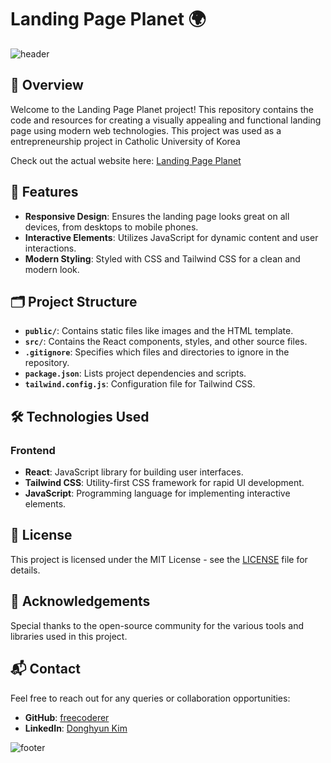 # Landing Page Planet 🌍

![header](https://capsule-render.vercel.app/api?type=waving&color=88B04B&text=Landing%20Page%20Planet&height=100&fontSize=40&fontColor=ffffff)

## 🌟 Overview
Welcome to the Landing Page Planet project! This repository contains the code and resources for creating a visually appealing and functional landing page using modern web technologies.
This project was used as a entrepreneurship project in Catholic University of Korea

Check out the actual website here: [Landing Page Planet](https://nyumnyumplanet.netlify.app)

## 🚀 Features
- **Responsive Design**: Ensures the landing page looks great on all devices, from desktops to mobile phones.
- **Interactive Elements**: Utilizes JavaScript for dynamic content and user interactions.
- **Modern Styling**: Styled with CSS and Tailwind CSS for a clean and modern look.

## 🗂 Project Structure
- **`public/`**: Contains static files like images and the HTML template.
- **`src/`**: Contains the React components, styles, and other source files.
- **`.gitignore`**: Specifies which files and directories to ignore in the repository.
- **`package.json`**: Lists project dependencies and scripts.
- **`tailwind.config.js`**: Configuration file for Tailwind CSS.

## 🛠 Technologies Used
### Frontend
- **React**: JavaScript library for building user interfaces.
- **Tailwind CSS**: Utility-first CSS framework for rapid UI development.
- **JavaScript**: Programming language for implementing interactive elements.

## 📜 License
This project is licensed under the MIT License - see the [LICENSE](LICENSE) file for details.

## 🙏 Acknowledgements
Special thanks to the open-source community for the various tools and libraries used in this project.

## 📬 Contact
Feel free to reach out for any queries or collaboration opportunities:
- **GitHub**: [freecoderer](https://github.com/freecoderer)
- **LinkedIn**: [Donghyun Kim](https://www.linkedin.com/in/kdh1999dev)

![footer](https://capsule-render.vercel.app/api?section=footer&type=waving&color=88B04B)

